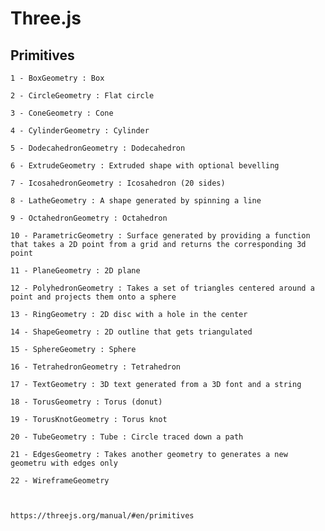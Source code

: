 # Three.js

## Primitives

    1 - BoxGeometry : Box

    2 - CircleGeometry : Flat circle

    3 - ConeGeometry : Cone

    4 - CylinderGeometry : Cylinder

    5 - DodecahedronGeometry : Dodecahedron

    6 - ExtrudeGeometry : Extruded shape with optional bevelling

    7 - IcosahedronGeometry : Icosahedron (20 sides)

    8 - LatheGeometry : A shape generated by spinning a line

    9 - OctahedronGeometry : Octahedron

    10 - ParametricGeometry : Surface generated by providing a function that takes a 2D point from a grid and returns the corresponding 3d point

    11 - PlaneGeometry : 2D plane

    12 - PolyhedronGeometry : Takes a set of triangles centered around a point and projects them onto a sphere

    13 - RingGeometry : 2D disc with a hole in the center

    14 - ShapeGeometry : 2D outline that gets triangulated

    15 - SphereGeometry : Sphere

    16 - TetrahedronGeometry : Tetrahedron

    17 - TextGeometry : 3D text generated from a 3D font and a string

    18 - TorusGeometry : Torus (donut)

    19 - TorusKnotGeometry : Torus knot

    20 - TubeGeometry : Tube : Circle traced down a path

    21 - EdgesGeometry : Takes another geometry to generates a new geometru with edges only

    22 - WireframeGeometry



    https://threejs.org/manual/#en/primitives
